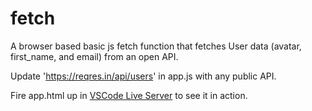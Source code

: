 # fetch

A browser based basic js fetch function that fetches User data (avatar, first_name, and email) from an open API.

Update 'https://reqres.in/api/users' in app.js with any public API.

Fire app.html up in [VSCode Live Server](https://marketplace.visualstudio.com/items?itemName=ritwickdey.LiveServer) to see it in action.
